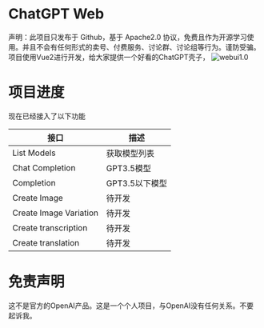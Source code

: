 # ChatGPT Web
声明：此项目只发布于 Github，基于 Apache2.0 协议，免费且作为开源学习使用。并且不会有任何形式的卖号、付费服务、讨论群、讨论组等行为。谨防受骗。
项目使用Vue2进行开发，给大家提供一个好看的ChatGPT壳子，
![webui1.0](https://i.328888.xyz/2023/03/11/sFJpc.jpeg)

# 项目进度
现在已经接入了以下功能

|  接口   | 描述  |
|  ----  | ----  |
| List Models  | 获取模型列表 |
| Chat Completion  | GPT3.5模型 |
| Completion  | GPT3.5以下模型 |
| Create Image  | 待开发 |
| Create Image Variation  | 待开发 |
| Create transcription  | 待开发 |
| Create translation    | 待开发 |

# 免责声明
这不是官方的OpenAI产品。这是一个个人项目，与OpenAI没有任何关系。不要起诉我。


